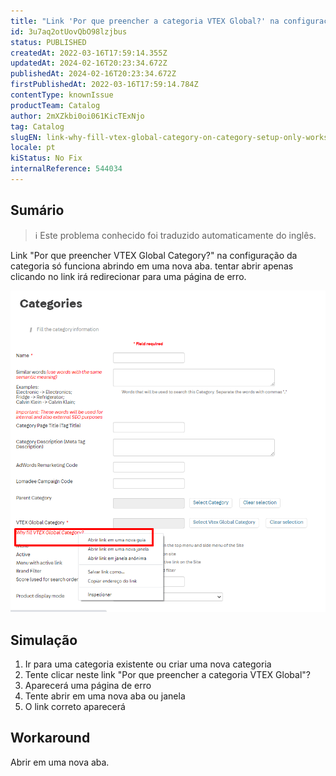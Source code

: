```yaml
---
title: "Link 'Por que preencher a categoria VTEX Global?' na configuração da categoria só funciona abrindo em uma nova aba"
id: 3u7aq2otUovQbO98lzjbus
status: PUBLISHED
createdAt: 2022-03-16T17:59:14.355Z
updatedAt: 2024-02-16T20:23:34.672Z
publishedAt: 2024-02-16T20:23:34.672Z
firstPublishedAt: 2022-03-16T17:59:14.784Z
contentType: knownIssue
productTeam: Catalog
author: 2mXZkbi0oi061KicTExNjo
tag: Catalog
slugEN: link-why-fill-vtex-global-category-on-category-setup-only-works-opening-in-a-new-tab
locale: pt
kiStatus: No Fix
internalReference: 544034
---
```


## Sumário

>ℹ️ Este problema conhecido foi traduzido automaticamente do inglês.


Link "Por que preencher VTEX Global Category?" na configuração da categoria só funciona abrindo em uma nova aba. tentar abrir apenas clicando no link irá redirecionar para uma página de erro.

 ![](https://raw.githubusercontent.com/vtexdocs/known-issues/refs/heads/main/docs/pt/known-issues/Catalog/link-por-que-preencher-a-categoria-vtex-global-na-configuracao-da-categoria-so-funciona-abrindo-em-uma-nova-aba_1.png)


##

## Simulação



1. Ir para uma categoria existente ou criar uma nova categoria
2. Tente clicar neste link "Por que preencher a categoria VTEX Global"?
3. Aparecerá uma página de erro
4. Tente abrir em uma nova aba ou janela
5. O link correto aparecerá


##

## Workaround


Abrir em uma nova aba.

